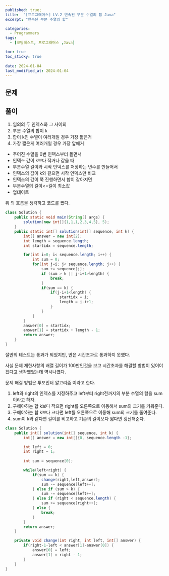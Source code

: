 ```yaml
---
published: true;
title:  "[프로그래머스] LV.2 연속된 부분 수열의 합 Java"
excerpt: "연속된 부분 수열의 합"

categories:
  - Programmers
tags:
  - [코딩테스트, 프로그래머스 ,Java]

toc: true
toc_sticky: true
 
date: 2024-01-04
last_modified_at: 2024-01-04
---
```

## 문제

## 풀이

1. 임의의 두 인덱스와 그 사이의
2. 부분 수열의 합이 k
3. 합이 k인 수열이 여러개일 경우 가장 짧은거
4. 가장 짧은게 여러개일 경우 가장 앞에거

- 주어진 수열을 0번 인덱스부터 돌면서  
- 인덱스 값이 k보다 작거나 같을 때  
- 부분수열 길이와 시작 인덱스를 저장하는 변수를 만들어서  
- 인덱스의 값이 k와 같으면 시작 인덱스만 비교  
- 인덱스의 값이 쭉 진행하면서 합이 같아지면  
- 부분수열의 길이<=길이 최소값
- 업데이트

위 의 흐름을 생각하고 코드를 짰다.
```java
class Solution {
    public static void main(String[] args) {
        solution(new int[]{1,1,1,2,3,4,5}, 5);
    }
    public static int[] solution(int[] sequence, int k) {
        int[] answer = new int[2];
        int length = sequence.length;
        int startidx = sequence.length;

        for(int i=0; i< sequence.length; i++) {
            int sum = 0;
            for(int j=i; j< sequence.length; j++) {
                sum += sequence[j];
                if (sum > k || j-i+1>length) {
                    break;
                }
                if(sum == k) {
                    if(j-i+1<length) {
                        startidx = i;
                        length = j-i+1;
                    }
                }
            }
        }
        answer[0] = startidx;
        answer[1] = startidx + length - 1;
        return answer;
    }
}
```

절반의 테스트는 통과가 되었지만, 반은 시간초과로 통과하지 못했다.   

사실 문제 제한사항의 배열 길이가 100만인것을 보고 시간초과를 해결할 방법이 있어야 겠다고 생각했었는데 역시나였다.

문제 해결 방법은 투포인터 알고리즘 이라고 한다.

1. left와 right의 인덱스를 지정하주고 left부터 right전까지의 부분 수열의 합을 sum이라고 하자.
2. 구해야하는 합 k보다 작으면 right를 오른쪽으로 이동해서 sum의 크기를 키워준다.
3. 구해야하는 합 k보다 크다면 left를 오른쪽으로 이동해 sum의 크기를 줄여준다.
4. sum이 k와 같다면 길이를 비고하고 기존의 길이보다 짧다면 갱신해준다.

```java
class Solution {
    public int[] solution(int[] sequence, int k) {
        int[] answer = new int[]{0, sequence.length -1};

        int left = 0;
        int right = 1;
        
        int sum = sequence[0];

        while(left<right) {
            if(sum == k) {
                change(right,left,answer);
                sum -= sequence[left++];
            } else if (sum > k) {
                sum -= sequence[left++];
            } else if (right < sequence.length) {
                sum += sequence[right++];
            } else {
                break;
            }
        }
        return answer;
    }

    private void change(int right, int left, int[] answer) {
        if(right-1-left < answer[1]-answer[0]) {
            answer[0] = left;
            answer[1] = right - 1;
        }
    }
}
```